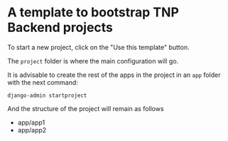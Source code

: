 # A template to bootstrap TNP Backend projects

To start a new project, click on the "Use this template" button.

The `project` folder is where the main configuration will go. 

It is advisable to create the rest of the apps in the project in an `app` folder with the next command:

`django-admin startproject`

And the structure of the project will remain as follows
  * app/app1
  * app/app2